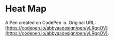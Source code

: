 # Heat Map

A Pen created on CodePen.io. Original URL: [https://codepen.io/abbyaadesign/pen/yLRgqOV](https://codepen.io/abbyaadesign/pen/yLRgqOV).

